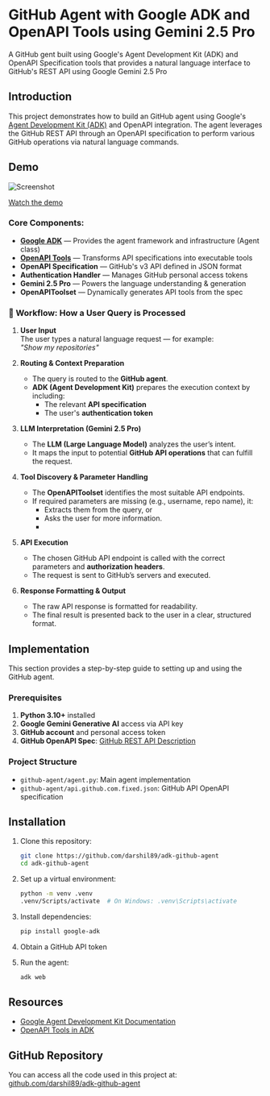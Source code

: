 # GitHub Agent with Google ADK and OpenAPI Tools using Gemini 2.5 Pro

A GitHub gent built using Google's Agent Development Kit (ADK) and OpenAPI Specification tools that provides a natural language interface to GitHub's REST API using Google Gemini 2.5 Pro

## Introduction

This project demonstrates how to build an GitHub agent using Google's [Agent Development Kit (ADK)](https://google.github.io/adk-docs/) and OpenAPI integration. The agent leverages the GitHub REST API through an OpenAPI specification to perform various GitHub operations via natural language commands.

## Demo

![Screenshot](Images/ss.jpeg)

[Watch the demo](https://drive.google.com/file/d/1v6abeJ3sbVlH5b2Au69lkC5Q73CKkefM/view?usp=sharing)


### Core Components:

* **[Google ADK](https://google.github.io/adk-docs/)** — Provides the agent framework and infrastructure (Agent class)
* **[OpenAPI Tools](https://google.github.io/adk-docs/tools/openapi-tools/)** — Transforms API specifications into executable tools
* **OpenAPI Specification** — GitHub's v3 API defined in JSON format
* **Authentication Handler** — Manages GitHub personal access tokens
* **Gemini 2.5 Pro** — Powers the language understanding & generation
* **OpenAPIToolset** — Dynamically generates API tools from the spec

### 🔄 Workflow: How a User Query is Processed

1. **User Input**  
   The user types a natural language request — for example:  
   _"Show my repositories"_

2. **Routing & Context Preparation**  
   - The query is routed to the **GitHub agent**.  
   - **ADK (Agent Development Kit)** prepares the execution context by including:  
     - The relevant **API specification**  
     - The user's **authentication token**

3. **LLM Interpretation (Gemini 2.5 Pro)**  
   - The **LLM (Large Language Model)** analyzes the user’s intent.  
   - It maps the input to potential **GitHub API operations** that can fulfill the request.

4. **Tool Discovery & Parameter Handling**  
   - The **OpenAPIToolset** identifies the most suitable API endpoints.  
   - If required parameters are missing (e.g., username, repo name), it:  
     - Extracts them from the query, or  
     - Asks the user for more information.
     - 
5. **API Execution**  
   - The chosen GitHub API endpoint is called with the correct parameters and **authorization headers**.  
   - The request is sent to GitHub’s servers and executed.

6. **Response Formatting & Output**  
   - The raw API response is formatted for readability.  
   - The final result is presented back to the user in a clear, structured format.


## Implementation

This section provides a step-by-step guide to setting up and using the GitHub agent.

### Prerequisites

1. **Python 3.10+** installed
2. **Google Gemini Generative AI** access via API key
3. **GitHub account** and personal access token
4. **GitHub OpenAPI Spec**: [GitHub REST API Description](https://raw.githubusercontent.com/github/rest-api-description/main/descriptions/api.github.com/api.github.com.json)

### Project Structure

- `github-agent/agent.py`: Main agent implementation
- `github-agent/api.github.com.fixed.json`: GitHub API OpenAPI specification

## Installation

1. Clone this repository:
   ```bash
   git clone https://github.com/darshil89/adk-github-agent
   cd adk-github-agent
   ```

2. Set up a virtual environment:
   ```bash
   python -m venv .venv
   .venv/Scripts/activate  # On Windows: .venv\Scripts\activate
   ```

3. Install dependencies:
   ```bash
   pip install google-adk
   ```

4. Obtain a GitHub API token

5. Run the agent:
   ```bash
   adk web
   ```

## Resources

- [Google Agent Development Kit Documentation](https://google.github.io/adk-docs/)
- [OpenAPI Tools in ADK](https://google.github.io/adk-docs/tools/openapi-tools/)


## GitHub Repository

You can access all the code used in this project at:
[github.com/darshil89/adk-github-agent](https://github.com/darshil89/adk-github-agent)